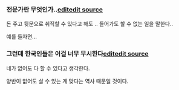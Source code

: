 ### 전문가란 무엇인가..[edit](http://112.168.235.27/mediawiki/index.php?title=%EC%A0%84%EB%AC%B8%EC%A7%81&veaction=edit&section=1 "Edit section: 전문가란 무엇인가..")[edit source](http://112.168.235.27/mediawiki/index.php?title=%EC%A0%84%EB%AC%B8%EC%A7%81&action=edit&section=1 "Edit section: 전문가란 무엇인가..")

돈 주고 뒷문으로 취직할 수 있다고 해도 .. 들어가도 할 수 없는 일을 말한다..

예를 들자면...

### 그런데 한국인들은 이걸 너무 무시한다[edit](http://112.168.235.27/mediawiki/index.php?title=%EC%A0%84%EB%AC%B8%EC%A7%81&veaction=edit&section=2 "Edit section: 그런데 한국인들은 이걸 너무 무시한다")[edit source](http://112.168.235.27/mediawiki/index.php?title=%EC%A0%84%EB%AC%B8%EC%A7%81&action=edit&section=2 "Edit section: 그런데 한국인들은 이걸 너무 무시한다")

네가 없어도 다 할 수 있다고 생각한다.

양반이 없어도 살 수 있는 게 맞다는 역사 때문일 것이다.